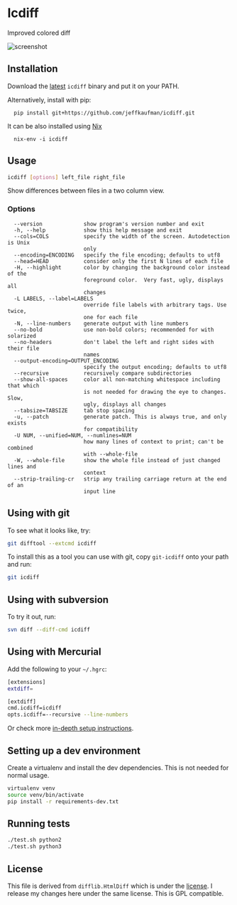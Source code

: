 # Icdiff

Improved colored diff

![screenshot](http://www.jefftk.com/icdiff-css-demo.png)

## Installation

Download the [latest](https://github.com/jeffkaufman/icdiff/releases) `icdiff` binary and put it on your PATH.

Alternatively, install with pip:
```
  pip install git+https://github.com/jeffkaufman/icdiff.git
```

It can be also installed using [Nix](https://nixos.org/nix/)
```
  nix-env -i icdiff
```
## Usage

```sh
icdiff [options] left_file right_file
```

Show differences between files in a two column view.

### Options
```
  --version             show program's version number and exit
  -h, --help            show this help message and exit
  --cols=COLS           specify the width of the screen. Autodetection is Unix
                        only
  --encoding=ENCODING   specify the file encoding; defaults to utf8
  --head=HEAD           consider only the first N lines of each file
  -H, --highlight       color by changing the background color instead of the
                        foreground color.  Very fast, ugly, displays all
                        changes
  -L LABELS, --label=LABELS
                        override file labels with arbitrary tags. Use twice,
                        one for each file
  -N, --line-numbers    generate output with line numbers
  --no-bold             use non-bold colors; recommended for with solarized
  --no-headers          don't label the left and right sides with their file
                        names
  --output-encoding=OUTPUT_ENCODING
                        specify the output encoding; defaults to utf8
  --recursive           recursively compare subdirectories
  --show-all-spaces     color all non-matching whitespace including that which
                        is not needed for drawing the eye to changes.  Slow,
                        ugly, displays all changes
  --tabsize=TABSIZE     tab stop spacing
  -u, --patch           generate patch. This is always true, and only exists
                        for compatibility
  -U NUM, --unified=NUM, --numlines=NUM
                        how many lines of context to print; can't be combined
                        with --whole-file
  -W, --whole-file      show the whole file instead of just changed lines and
                        context
  --strip-trailing-cr   strip any trailing carriage return at the end of an
                        input line
```


## Using with git

To see what it looks like, try:

```sh
git difftool --extcmd icdiff
```

To install this as a tool you can use with git, copy
`git-icdiff` onto your path and run:

```sh
git icdiff
```


## Using with subversion

To try it out, run:

```sh
svn diff --diff-cmd icdiff
```

## Using with Mercurial

Add the following to your `~/.hgrc`:

```sh
[extensions]
extdiff=

[extdiff]
cmd.icdiff=icdiff
opts.icdiff=--recursive --line-numbers
```

Or check more [in-depth setup instructions](http://ianobermiller.com/blog/2016/07/14/side-by-side-diffs-for-mercurial-hg-icdiff-revisited/).

## Setting up a dev environment

Create a virtualenv and install the dev dependencies.
This is not needed for normal usage.

```sh
virtualenv venv
source venv/bin/activate
pip install -r requirements-dev.txt
```

## Running tests

```sh
./test.sh python2
./test.sh python3
```

## License

This file is derived from `difflib.HtmlDiff` which is under the [license](http://www.python.org/download/releases/2.6.2/license/).
I release my changes here under the same license.  This is GPL compatible.
